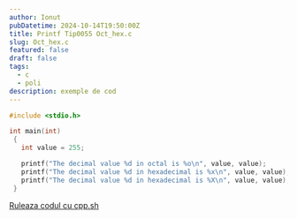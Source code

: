```yaml
---
author: Ionut
pubDatetime: 2024-10-14T19:50:00Z 
title: Printf Tip0055 Oct_hex.c
slug: Oct_hex.c
featured: false
draft: false
tags:
  - c
  - poli
description: exemple de cod
---
```

```c
#include <stdio.h>

int main(int)
 {
   int value = 255;

   printf("The decimal value %d in octal is %o\n", value, value);
   printf("The decimal value %d in hexadecimal is %x\n", value, value);
   printf("The decimal value %d in hexadecimal is %X\n", value, value);
 }


```
<a href='https://cpp.sh/?source=%23include+%3Cstdio.h%3E%0D%0A%0D%0Aint+main%28int%29%0D%0A+%7B%0D%0A+++int+value+%3D+255%3B%0D%0A%0D%0A+++printf%28%22The+decimal+value+%25d+in+octal+is+%25o%5Cn%22%2C+value%2C+value%29%3B%0D%0A+++printf%28%22The+decimal+value+%25d+in+hexadecimal+is+%25x%5Cn%22%2C+value%2C+value%29%3B%0D%0A+++printf%28%22The+decimal+value+%25d+in+hexadecimal+is+%25X%5Cn%22%2C+value%2C+value%29%3B%0D%0A+%7D%0D%0A%0D%0A' target='_blank'> Ruleaza codul cu cpp.sh </a>
